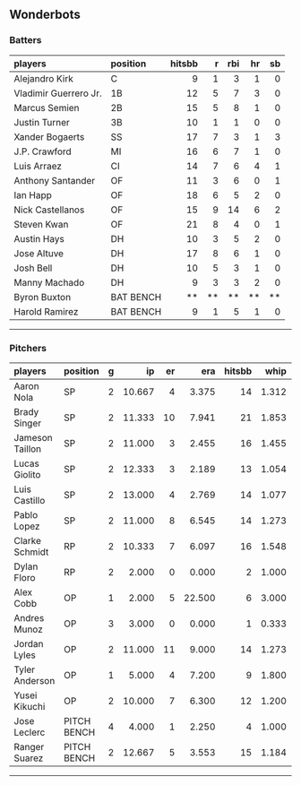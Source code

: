 ## Wonderbots

### Batters

 
|players               |position  | hitsbb|  r| rbi| hr| sb| 
|:---------------------|:---------|------:|--:|---:|--:|--:| 
|Alejandro Kirk        |C         |      9|  1|   3|  1|  0| 
|Vladimir Guerrero Jr. |1B        |     12|  5|   7|  3|  0| 
|Marcus Semien         |2B        |     15|  5|   8|  1|  0| 
|Justin Turner         |3B        |     10|  1|   1|  0|  0| 
|Xander Bogaerts       |SS        |     17|  7|   3|  1|  3| 
|J.P. Crawford         |MI        |     16|  6|   7|  1|  0| 
|Luis Arraez           |CI        |     14|  7|   6|  4|  1| 
|Anthony Santander     |OF        |     11|  3|   6|  0|  1| 
|Ian Happ              |OF        |     18|  6|   5|  2|  0| 
|Nick Castellanos      |OF        |     15|  9|  14|  6|  2| 
|Steven Kwan           |OF        |     21|  8|   4|  0|  1| 
|Austin Hays           |DH        |     10|  3|   5|  2|  0| 
|Jose Altuve           |DH        |     17|  8|   6|  1|  0| 
|Josh Bell             |DH        |     10|  5|   3|  1|  0| 
|Manny Machado         |DH        |      9|  3|   3|  2|  0| 
|Byron Buxton          |BAT BENCH |     **| **|  **| **| **| 
|Harold Ramirez        |BAT BENCH |      9|  1|   5|  1|  0| 


* * *

### Pitchers

 
|players         |position    |  g|     ip| er|    era| hitsbb|  whip| so|  w| sv| 
|:---------------|:-----------|--:|------:|--:|------:|------:|-----:|--:|--:|--:| 
|Aaron Nola      |SP          |  2| 10.667|  4|  3.375|     14| 1.312|  9|  0|  0| 
|Brady Singer    |SP          |  2| 11.333| 10|  7.941|     21| 1.853|  6|  0|  0| 
|Jameson Taillon |SP          |  2| 11.000|  3|  2.455|     16| 1.455| 12|  1|  0| 
|Lucas Giolito   |SP          |  2| 12.333|  3|  2.189|     13| 1.054| 18|  1|  0| 
|Luis Castillo   |SP          |  2| 13.000|  4|  2.769|     14| 1.077| 16|  2|  0| 
|Pablo Lopez     |SP          |  2| 11.000|  8|  6.545|     14| 1.273| 15|  1|  0| 
|Clarke Schmidt  |RP          |  2| 10.333|  7|  6.097|     16| 1.548|  4|  0|  0| 
|Dylan Floro     |RP          |  2|  2.000|  0|  0.000|      2| 1.000|  0|  0|  0| 
|Alex Cobb       |OP          |  1|  2.000|  5| 22.500|      6| 3.000|  1|  0|  0| 
|Andres Munoz    |OP          |  3|  3.000|  0|  0.000|      1| 0.333|  5|  0|  1| 
|Jordan Lyles    |OP          |  2| 11.000| 11|  9.000|     14| 1.273|  9|  0|  0| 
|Tyler Anderson  |OP          |  1|  5.000|  4|  7.200|      9| 1.800|  7|  0|  0| 
|Yusei Kikuchi   |OP          |  2| 10.000|  7|  6.300|     12| 1.200| 10|  1|  0| 
|Jose Leclerc    |PITCH BENCH |  4|  4.000|  1|  2.250|      4| 1.000|  5|  0|  1| 
|Ranger Suarez   |PITCH BENCH |  2| 12.667|  5|  3.553|     15| 1.184| 11|  2|  0| 


* * *


